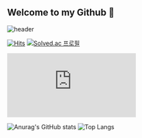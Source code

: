## Welcome to my Github 👋

![header](https://capsule-render.vercel.app/api?type=waving&height=250&color=gradient&text=Jihwan%20Jeon&textBg=false&fontColor=000000&fontAlign=73&fontAlignY=34&animation=fadeIn&desc=expr01&descAlign=92&descAlignY=49&descSize=22)

<!--방문자수-->
[![Hits](https://hits.seeyoufarm.com/api/count/incr/badge.svg?url=https%3A%2F%2Fgithub.com%2Fexpr01&count_bg=%23000000&title_bg=%23000000&icon=github.svg&icon_color=%23FFFFFF&title=hits&edge_flat=false)](https://hits.seeyoufarm.com)
[![Solved.ac
프로필](http://mazassumnida.wtf/api/mini/generate_badge?boj=expr01)](https://solved.ac/expr01)

![Static Badge](https://img.shields.io/badge/Tistory-Dev.Std?logo=tistory&logoColor=%23000000)

![Anurag's GitHub stats](https://github-readme-stats.vercel.app/api?username=expr01&show_icons=true&theme=transparent)
![Top Langs](https://github-readme-stats.vercel.app/api/top-langs/?username=expr01&layout=compact)
